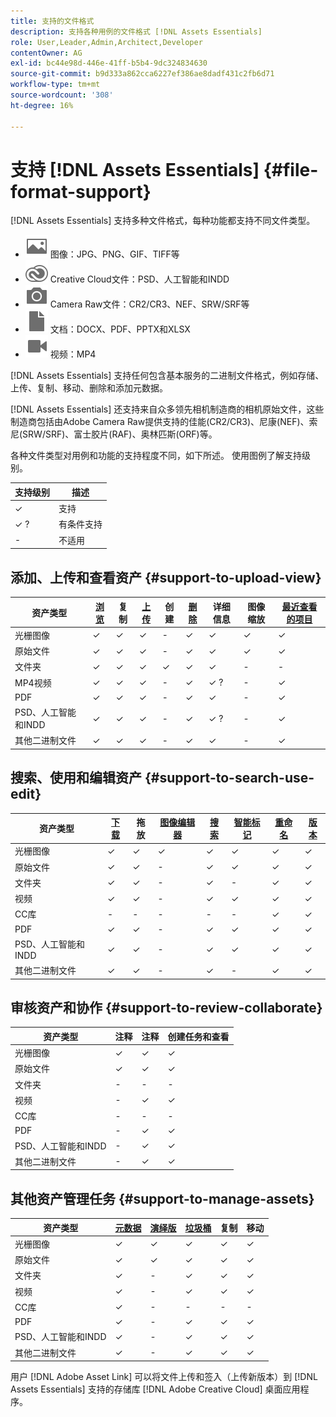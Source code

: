 ```yaml
---
title: 支持的文件格式
description: 支持各种用例的文件格式 [!DNL Assets Essentials]
role: User,Leader,Admin,Architect,Developer
contentOwner: AG
exl-id: bc44e98d-446e-41ff-b5b4-9dc324834630
source-git-commit: b9d333a862cca6227ef386ae8dadf431c2fb6d71
workflow-type: tm+mt
source-wordcount: '308'
ht-degree: 16%

---
```


# 支持 [!DNL Assets Essentials] {#file-format-support}

[!DNL Assets Essentials] 支持多种文件格式，每种功能都支持不同文件类型。

* ![图像文件类型图标](assets/image-icon.svg) 图像：JPG、PNG、GIF、TIFF等
* ![creative cloudtype图标](assets/creative-cloud-files.svg) Creative Cloud文件：PSD、人工智能和INDD
* ![相机类型图标](assets/camera-icon.svg) Camera Raw文件：CR2/CR3、NEF、SRW/SRF等
* ![文档文件类型图标](assets/document-icon.svg) 文档：DOCX、PDF、PPTX和XLSX
* ![视频文件类型图标](assets/video-icon.svg) 视频：MP4

[!DNL Assets Essentials] 支持任何包含基本服务的二进制文件格式，例如存储、上传、复制、移动、删除和添加元数据。

[!DNL Assets Essentials] 还支持来自众多领先相机制造商的相机原始文件，这些制造商包括由Adobe Camera Raw提供支持的佳能(CR2/CR3)、尼康(NEF)、索尼(SRW/SRF)、富士胶片(RAF)、奥林匹斯(ORF)等。

各种文件类型对用例和功能的支持程度不同，如下所述。 使用图例了解支持级别。

| 支持级别 | 描述 |
|-------------------|-------------------------|
| ✓ | 支持 |
| ✓ ? | 有条件支持 |
| - | 不适用 |

## 添加、上传和查看资产 {#support-to-upload-view}

<!-- TBD: For AEM, AI files require the PDF option to be selected when saving the AI file.
-->

| 资产类型 | [浏览](/help/navigate-view.md) | 复制 | [上传](/help/add-delete.md) | 创建 | [删除](/help/add-delete.md#delete-assets) | 详细信息 | 图像缩放 | [最近查看的项目](/help/navigate-view.md) |
|-------------------|----------|----------|----------|----------|----------|-------------------|------------|-----------------|
| 光栅图像 | ✓ | ✓ | ✓ | - | ✓ | ✓ | ✓ | ✓ |
| 原始文件 | ✓ | ✓ | ✓ | - | ✓ | ✓ | ✓ | ✓ |
| 文件夹 | ✓ | ✓ | ✓ | ✓ | ✓ | ✓ | - | - |
| MP4视频 | ✓ | ✓ | ✓ | - | ✓ | ✓ ? | - | ✓ |
| PDF | ✓ | ✓ | ✓ | - | ✓ | ✓ | - | ✓ |
| PSD、人工智能和INDD | ✓ | ✓ | ✓ | - | ✓ | ✓ ? | - | ✓ |
| 其他二进制文件 | ✓ | ✓ | ✓ | - | ✓ | ✓ | - | ✓ |

<!-- Hiding CC Libraries (considered beta) as per PM feedback.
| CC Libraries  | &#10003; | &minus;  | &#10003; | &#10003; | &#10003; | &#10003; | &minus;    | &minus;         |
-->

## 搜索、使用和编辑资产 {#support-to-search-use-edit}

| 资产类型 | [下载](/help/manage-organize.md#download) | 拖放 | [图像编辑器](/help/edit-images.md) | [搜索](/help/search.md) | [智能标记](/help/metadata.md#tags) | [重命名](/help/manage-organize.md) | [版本](/help/manage-organize.md#versions-of-assets) |
|---------------|----------|---------------|--------------|----------|------------|----------|----------|
| 光栅图像 | ✓ | ✓ | ✓ | ✓ | ✓ | ✓ | ✓ |
| 原始文件 | ✓ | ✓ | - | ✓ | ✓ | ✓ | ✓ | ✓ |
| 文件夹 | ✓ | ✓ | - | ✓ | - | ✓ | ✓ |
| 视频 | ✓ | ✓ | - | ✓ | ✓ | ✓ | ✓ |
| CC库 | - | - | - | - | - | ✓ | ✓ |
| PDF | ✓ | ✓ | - | ✓ | ✓ | ✓ | ✓ |
| PSD、人工智能和INDD | ✓ | ✓ | - | ✓ | ✓ | ✓ | ✓ |
| 其他二进制文件 | ✓ | ✓ | - | ✓ | - | ✓ | ✓ |


## 审核资产和协作 {#support-to-review-collaborate}

| 资产类型 | 注释 | 注释 | 创建任务和查看 |
|---------------|----------|----------|-------------------------|
| 光栅图像 | ✓ | ✓ | ✓ |
| 原始文件 | ✓ | ✓ | ✓ |
| 文件夹 | - | - | - |
| 视频 | - | ✓ | ✓ |
| CC库 | - | - | - |
| PDF | - | ✓ | ✓ |
| PSD、人工智能和INDD | - | ✓ | ✓ |
| 其他二进制文件 | - | ✓ | ✓ |

## 其他资产管理任务 {#support-to-manage-assets}

| 资产类型 | [元数据](/help/metadata.md) | [演绎版](/help/add-delete.md#renditions) | [垃圾桶](/help/add-delete.md#delete-assets) | 复制 | 移动 |
|---------------|-------------------|------------|----------|----------|----------|
| 光栅图像 | ✓ | ✓ | ✓ | ✓ | ✓ |
| 原始文件 | ✓ | ✓ | ✓ | ✓ | ✓ |
| 文件夹 | ✓ | - | ✓ | ✓ | ✓ |
| 视频 | ✓ | - | ✓ | ✓ | ✓ |
| CC库 | ✓ | - | - | - | - |
| PDF | ✓ | - | ✓ | ✓ | ✓ |
| PSD、人工智能和INDD | ✓ | - | ✓ | ✓ | ✓ |
| 其他二进制文件 | ✓ | - | ✓ | ✓ | ✓ |

用户 [!DNL Adobe Asset Link] 可以将文件上传和签入（上传新版本）到 [!DNL Assets Essentials] 支持的存储库 [!DNL Adobe Creative Cloud] 桌面应用程序。

<!-- TBD: Saving the template table separately for later use.
| Asset type    | Features |
|---------------|----------|
| Raster images |          |
| Folders       |          |
| Videos        |          |
| CC Libraries  |          |
| PDF files     |          |
| PSD           |          |
| AI            |          |
| INDD          |          |

>[!MORELIKETHIS]
>
>* []()
-->
